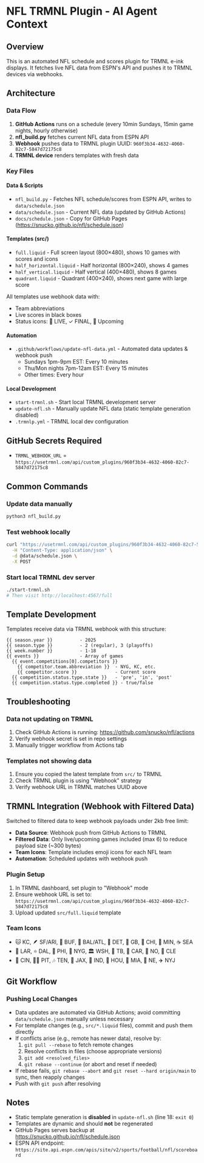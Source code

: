 # NFL TRMNL Plugin - AI Agent Context

## Overview
This is an automated NFL schedule and scores plugin for TRMNL e-ink displays. It fetches live NFL data from ESPN's API and pushes it to TRMNL devices via webhooks.

## Architecture

### Data Flow
1. **GitHub Actions** runs on a schedule (every 10min Sundays, 15min game nights, hourly otherwise)
2. **nfl_build.py** fetches current NFL data from ESPN API
3. **Webhook** pushes data to TRMNL plugin UUID: `960f3b34-4632-4060-82c7-5847d72175c8`
4. **TRMNL device** renders templates with fresh data

### Key Files

#### Data & Scripts
- `nfl_build.py` - Fetches NFL schedule/scores from ESPN API, writes to `data/schedule.json`
- `data/schedule.json` - Current NFL data (updated by GitHub Actions)
- `docs/schedule.json` - Copy for GitHub Pages (https://snucko.github.io/nfl/schedule.json)

#### Templates (src/)
- `full.liquid` - Full screen layout (800×480), shows 10 games with scores and icons
- `half_horizontal.liquid` - Half horizontal (800×240), shows 4 games
- `half_vertical.liquid` - Half vertical (400×480), shows 8 games
- `quadrant.liquid` - Quadrant (400×240), shows next game with large score

All templates use webhook data with:
- Team abbreviations
- Live scores in black boxes
- Status icons: 🔴 LIVE, ✓ FINAL, 📅 Upcoming

#### Automation
- `.github/workflows/update-nfl-data.yml` - Automated data updates & webhook push
  - Sundays 1pm-9pm EST: Every 10 minutes
  - Thu/Mon nights 7pm-12am EST: Every 15 minutes
  - Other times: Every hour

#### Local Development
- `start-trmnl.sh` - Start local TRMNL development server
- `update-nfl.sh` - Manually update NFL data (static template generation disabled)
- `.trmnlp.yml` - TRMNL local dev configuration

## GitHub Secrets Required
- `TRMNL_WEBHOOK_URL` = `https://usetrmnl.com/api/custom_plugins/960f3b34-4632-4060-82c7-5847d72175c8`

## Common Commands

### Update data manually
```bash
python3 nfl_build.py
```

### Test webhook locally
```bash
curl "https://usetrmnl.com/api/custom_plugins/960f3b34-4632-4060-82c7-5847d72175c8" \
  -H "Content-Type: application/json" \
  -d @data/schedule.json \
  -X POST
```

### Start local TRMNL dev server
```bash
./start-trmnl.sh
# Then visit http://localhost:4567/full
```

## Template Development

Templates receive data via TRMNL webhook with this structure:
```liquid
{{ season.year }}          - 2025
{{ season.type }}          - 2 (regular), 3 (playoffs)
{{ week.number }}          - 1-18
{{ events }}               - Array of games
  {{ event.competitions[0].competitors }}
    {{ competitor.team.abbreviation }}  - NYG, KC, etc.
    {{ competitor.score }}              - Current score
  {{ competition.status.type.state }}   - 'pre', 'in', 'post'
  {{ competition.status.type.completed }} - true/false
```

## Troubleshooting

### Data not updating on TRMNL
1. Check GitHub Actions is running: https://github.com/snucko/nfl/actions
2. Verify webhook secret is set in repo settings
3. Manually trigger workflow from Actions tab

### Templates not showing data
1. Ensure you copied the latest template from `src/` to TRMNL
2. Check TRMNL plugin is using "Webhook" strategy
3. Verify webhook URL in TRMNL matches UUID above

## TRMNL Integration (Webhook with Filtered Data)

Switched to filtered data to keep webhook payloads under 2kb free limit:

- **Data Source**: Webhook push from GitHub Actions to TRMNL
- **Filtered Data**: Only live/upcoming games included (max 6) to reduce payload size (~300 bytes)
- **Team Icons**: Template includes emoji icons for each NFL team
- **Automation**: Scheduled updates with webhook push

### Plugin Setup
1. In TRMNL dashboard, set plugin to "Webhook" mode
2. Ensure webhook URL is set to: `https://usetrmnl.com/api/custom_plugins/960f3b34-4632-4060-82c7-5847d72175c8`
3. Upload updated `src/full.liquid` template

### Team Icons
- 🐱 KC, 🪶 SF/ARI, 🦬 BUF, 🦅 BAL/ATL, 🦌 DET, 🧀 GB, 🐻 CHI, 🧝 MIN, ☕ SEA
- 🐑 LAR, ⭐ DAL, 🔔 PHI, 🗽 NYG, 🏛️ WSH, 🦃 TB, 🐾 CAR, 🎷 NO, 🐶 CLE
- 🐯 CIN, 🏴‍☠️ PIT, 🎶 TEN, 🦎 JAX, 🐴 IND, 🚀 HOU, 🐬 MIA, 🧙 NE, ✈️ NYJ

## Git Workflow

### Pushing Local Changes
- Data updates are automated via GitHub Actions; avoid committing `data/schedule.json` manually unless necessary
- For template changes (e.g., `src/*.liquid` files), commit and push them directly
- If conflicts arise (e.g., remote has newer data), resolve by:
  1. `git pull --rebase` to fetch remote changes
  2. Resolve conflicts in files (choose appropriate versions)
  3. `git add <resolved_files>`
  4. `git rebase --continue` (or abort and reset if needed)
- If rebase fails, `git rebase --abort` and `git reset --hard origin/main` to sync, then reapply changes
- Push with `git push` after resolving

## Notes
- Static template generation is **disabled** in `update-nfl.sh` (line 18: `exit 0`)
- Templates are dynamic and should **not** be regenerated
- GitHub Pages serves backup at https://snucko.github.io/nfl/schedule.json
- ESPN API endpoint: `https://site.api.espn.com/apis/site/v2/sports/football/nfl/scoreboard`
